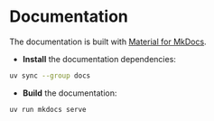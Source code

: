 # Documentation

The documentation is built with [Material for MkDocs](https://squidfunk.github.io/mkdocs-material/).

* **Install** the documentation dependencies:

```bash
uv sync --group docs
```

* **Build** the documentation:

```bash
uv run mkdocs serve
```
